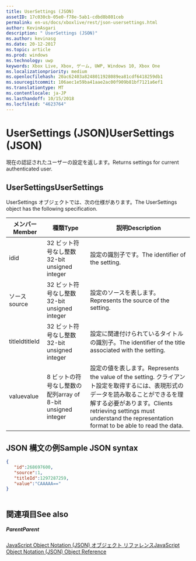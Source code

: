 ```yaml
---
title: UserSettings (JSON)
assetID: 17c030cb-05e0-f78e-5ab1-cdbd8b801ceb
permalink: en-us/docs/xboxlive/rest/json-usersettings.html
author: KevinAsgari
description: " UserSettings (JSON)"
ms.author: kevinasg
ms.date: 20-12-2017
ms.topic: article
ms.prod: windows
ms.technology: uwp
keywords: Xbox Live, Xbox, ゲーム, UWP, Windows 10, Xbox One
ms.localizationpriority: medium
ms.openlocfilehash: 20ac62403a8248011928089ea81cdf6418259db1
ms.sourcegitcommit: 106aec1e59ba41aae2ac00f909b81bf7121a6ef1
ms.translationtype: MT
ms.contentlocale: ja-JP
ms.lasthandoff: 10/15/2018
ms.locfileid: "4623764"
---
```

# <a name="usersettings-json"></a><span data-ttu-id="272b1-104">UserSettings (JSON)</span><span class="sxs-lookup"><span data-stu-id="272b1-104">UserSettings (JSON)</span></span>
<span data-ttu-id="272b1-105">現在の認証されたユーザーの設定を返します。</span><span class="sxs-lookup"><span data-stu-id="272b1-105">Returns settings for current authenticated user.</span></span> 
<a id="ID4EN"></a>

 
## <a name="usersettings"></a><span data-ttu-id="272b1-106">UserSettings</span><span class="sxs-lookup"><span data-stu-id="272b1-106">UserSettings</span></span>
 
<span data-ttu-id="272b1-107">UserSettings オブジェクトでは、次の仕様があります。</span><span class="sxs-lookup"><span data-stu-id="272b1-107">The UserSettings object has the following specification.</span></span>
 
| <span data-ttu-id="272b1-108">メンバー</span><span class="sxs-lookup"><span data-stu-id="272b1-108">Member</span></span>| <span data-ttu-id="272b1-109">種類</span><span class="sxs-lookup"><span data-stu-id="272b1-109">Type</span></span>| <span data-ttu-id="272b1-110">説明</span><span class="sxs-lookup"><span data-stu-id="272b1-110">Description</span></span>| 
| --- | --- | --- | 
| <span data-ttu-id="272b1-111">id</span><span class="sxs-lookup"><span data-stu-id="272b1-111">id</span></span>| <span data-ttu-id="272b1-112">32 ビット符号なし整数</span><span class="sxs-lookup"><span data-stu-id="272b1-112">32-bit unsigned integer</span></span>| <span data-ttu-id="272b1-113">設定の識別子です。</span><span class="sxs-lookup"><span data-stu-id="272b1-113">The identifier of the setting.</span></span>| 
| <span data-ttu-id="272b1-114">ソース</span><span class="sxs-lookup"><span data-stu-id="272b1-114">source</span></span>| <span data-ttu-id="272b1-115">32 ビット符号なし整数</span><span class="sxs-lookup"><span data-stu-id="272b1-115">32-bit unsigned integer</span></span>| <span data-ttu-id="272b1-116">設定のソースを表します。</span><span class="sxs-lookup"><span data-stu-id="272b1-116">Represents the source of the setting.</span></span> | 
| <span data-ttu-id="272b1-117">titleId</span><span class="sxs-lookup"><span data-stu-id="272b1-117">titleId</span></span>| <span data-ttu-id="272b1-118">32 ビット符号なし整数</span><span class="sxs-lookup"><span data-stu-id="272b1-118">32-bit unsigned integer</span></span>| <span data-ttu-id="272b1-119">設定に関連付けられているタイトルの識別子。</span><span class="sxs-lookup"><span data-stu-id="272b1-119">The identifier of the title associated with the setting.</span></span> | 
| <span data-ttu-id="272b1-120">value</span><span class="sxs-lookup"><span data-stu-id="272b1-120">value</span></span>| <span data-ttu-id="272b1-121">8 ビットの符号なし整数の配列</span><span class="sxs-lookup"><span data-stu-id="272b1-121">array of 8-bit unsigned integer</span></span>| <span data-ttu-id="272b1-122">設定の値を表します。</span><span class="sxs-lookup"><span data-stu-id="272b1-122">Represents the value of the setting.</span></span> <span data-ttu-id="272b1-123">クライアント設定を取得するには、表現形式のデータを読み取ることができるを理解する必要があります。</span><span class="sxs-lookup"><span data-stu-id="272b1-123">Clients retrieving settings must understand the representation format to be able to read the data.</span></span> | 
  
<a id="ID4EJC"></a>

 
## <a name="sample-json-syntax"></a><span data-ttu-id="272b1-124">JSON 構文の例</span><span class="sxs-lookup"><span data-stu-id="272b1-124">Sample JSON syntax</span></span>
 

```json
{
   "id":268697600,
   "source":1,
   "titleId":1297287259,
   "value":"CAAAAA=="
}
    
```

  
<a id="ID4ESC"></a>

 
## <a name="see-also"></a><span data-ttu-id="272b1-125">関連項目</span><span class="sxs-lookup"><span data-stu-id="272b1-125">See also</span></span>
 
<a id="ID4EUC"></a>

 
##### <a name="parent"></a><span data-ttu-id="272b1-126">Parent</span><span class="sxs-lookup"><span data-stu-id="272b1-126">Parent</span></span> 

[<span data-ttu-id="272b1-127">JavaScript Object Notation (JSON) オブジェクト リファレンス</span><span class="sxs-lookup"><span data-stu-id="272b1-127">JavaScript Object Notation (JSON) Object Reference</span></span>](atoc-xboxlivews-reference-json.md)

   